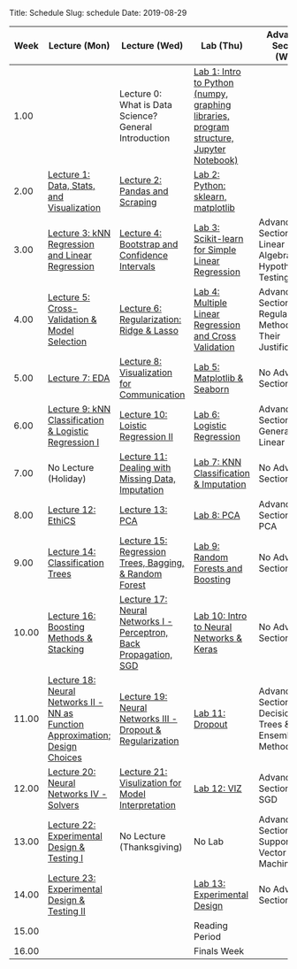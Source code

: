Title: Schedule
Slug: schedule
Date: 2019-08-29


|Week|Lecture (Mon)|Lecture (Wed)|Lab (Thu)|Advanced Section (Wed)|Assignment (R:Released Tue - D:Due Wed)||
|-----|-----|-----|-----|-----|-----|-----|
|1.00||Lecture 0: What is Data Science? General Introduction|[Lab 1: Intro to Python (numpy, graphing libraries, program structure, Jupyter Notebook)]({filename}/labs/lab1/index.md)||R:HW0||
|2.00|[Lecture 1: Data, Stats, and Visualization]({filename}/lectures/lecture1/index.md)|[Lecture 2: Pandas and Scraping]({filename}/lectures/lecture2/index.md)|[Lab 2: Python: sklearn, matplotlib]({filename}/labs/lab2/index.md)||R:HW1 - D:HW0||
|3.00|[Lecture 3: kNN Regression and Linear Regression]({filename}/lectures/lecture3/index.md)|[Lecture 4: Bootstrap and Confidence Intervals]({filename}/lectures/lecture4/index.md)|[Lab 3: Scikit-learn for Simple Linear Regression]({filename}/labs/lab3/index.md)|Advanced Section 1: Linear Algebra and Hypothesis Testing|R:HW2 - D:HW1||
|4.00|[Lecture 5: Cross-Validation & Model Selection]({filename}/lectures/lecture5/index.md)|[Lecture 6: Regularization: Ridge & Lasso]({filename}/lectures/lecture6/index.md)|[Lab 4: Multiple Linear Regression and Cross Validation]({filename}/labs/lab4/index.md)|Advanced Section 2: Regularization Methods and Their Justifications|R:HW3 - D:HW2||
|5.00|[Lecture 7: EDA]({filename}/lectures/lecture7/index.md)|[Lecture 8:  Visualization for Communication]({filename}/lectures/lecture8/index.md)|[Lab 5: Matplotlib & Seaborn]({filename}/labs/lab5/index.md)|No Advanced Section|No Assignment||
|6.00|[Lecture 9: kNN Classification & Logistic Regression I]({filename}/lectures/lecture9/index.md)|[Lecture 10: Loistic Regression II]({filename}/lectures/lecture10/index.md)|[Lab 6: Logistic Regression]({filename}/labs/lab6/index.md)|Advanced Section 3: Generalized Linear Models|R:HW4 - D:HW3||
|7.00|No Lecture (Holiday)|[Lecture 11: Dealing with Missing Data, Imputation]({filename}/lectures/lecture11/index.md)|[Lab 7: KNN Classification & Imputation]({filename}/labs/lab7/index.md)|No Advanced Section|No Assignment||
|8.00|[Lecture 12:  EthiCS]({filename}/lectures/lecture12/index.md)|[Lecture 13: PCA]({filename}/lectures/lecture13/index.md)|[Lab 8: PCA]({filename}/labs/lab8/index.md)|Advanced Section 4: PCA|R:HW5 - D:HW4||
|9.00|[Lecture 14: Classification Trees]({filename}/lectures/lecture14/index.md)|[Lecture 15: Regression Trees, Bagging, & Random Forest]({filename}/lectures/lecture15/index.md)|[Lab 9: Random Forests and Boosting]({filename}/labs/lab9/index.md)|No Advanced Section|R:HW6 - D:HW5||
|10.00|[Lecture 16: Boosting Methods & Stacking]({filename}/lectures/lecture16/index.md)|[Lecture 17: Neural Networks I - Perceptron, Back Propagation, SGD]({filename}/lectures/lecture17/index.md)|[Lab 10: Intro to Neural Networks & Keras]({filename}/labs/lab10/index.md)|No Advanced Section|No Assignment||
|11.00|[Lecture 18: Neural Networks II - NN as Function Approximation; Design Choices]({filename}/lectures/lecture18/index.md)|[Lecture 19: Neural Networks III - Dropout & Regularization]({filename}/lectures/lecture19/index.md)|[Lab 11: Dropout]({filename}/labs/lab11/index.md)|Advanced Section 5: Decision Trees & Ensemble Methods|R:HW7(individual) D:HW6||
|12.00|[Lecture 20: Neural Networks IV - Solvers]({filename}/lectures/lecture20/index.md)|[Lecture 21: Visulization for Model Interpretation]({filename}/lectures/lecture21/index.md)|[Lab 12: VIZ]({filename}/labs/lab12/index.md)|Advanced Section 6: SGD|No Assignment||
|13.00|[Lecture 22: Experimental Design & Testing I]({filename}/lectures/lecture22/index.md)|No Lecture (Thanksgiving)|No Lab|Advanced Section 9: Support Vector Machines|R:HW8 - D:HW7 *[Due on Tuesday]*||
|14.00|[Lecture 23: Experimental Design & Testing II]({filename}/lectures/lecture23/index.md)||[Lab 13: Experimental Design]({filename}/labs/lab13/index.md)|No Advanced Section|D:HW8||
|15.00|||Reading Period||||
|16.00|||Finals Week||||
